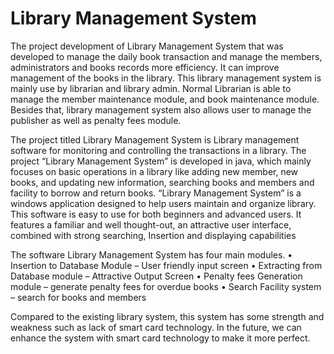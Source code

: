# Library Management System
The project development of Library Management System that was developed to manage the daily book transaction and manage the members, administrators and books records more efficiency. It can improve management of the books in the library. This library management system is mainly use by librarian and library admin. Normal Librarian is able to manage the member maintenance module, and book maintenance module. Besides that, library management system also allows user to manage the publisher as well as penalty fees module.

The project titled Library Management System is Library management software
for monitoring and controlling the transactions in a library. The project “Library
Management System” is developed in java, which mainly focuses on basic operations
in a library like adding new member, new books, and updating new information,
searching books and members and facility to borrow and return books.
“Library Management System” is a windows application designed to help users maintain and organize library. This software is easy to use for both beginners and advanced users. It features a familiar and well thought-out, an attractive user interface, combined with strong searching, Insertion and displaying capabilities

The software Library Management System has four main modules.
•	Insertion to Database Module – User friendly input screen
•	Extracting from Database module – Attractive Output Screen
•	Penalty fees Generation module – generate penalty fees for overdue books
•	Search Facility system – search for books and members

Compared to the existing library system, this system has some strength and
weakness such as lack of smart card technology. In the future, we can enhance the system with smart card technology to make it more perfect.
